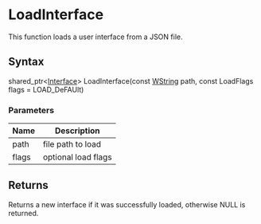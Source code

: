 # LoadInterface #
This function loads a user interface from a JSON file.

## Syntax ##
shared_ptr<[Interface](Interface.md)\> LoadInterface(const [WString](WString.md) path, const LoadFlags flags = LOAD_DeFAUlt)

### Parameters ###
| Name | Description |
|---|---|
| path | file path to load |
| flags | optional load flags |

## Returns ##
Returns a new interface if it was successfully loaded, otherwise NULL is returned.
